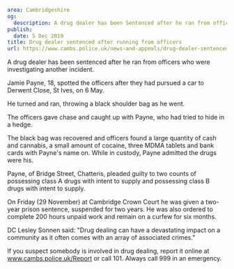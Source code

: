 ```yaml
area: Cambridgeshire
og:
  description: A drug dealer has been Sentenced after he ran from officers who were investigating another incident.
publish:
  date: 5 Dec 2019
title: Drug dealer sentenced after running from officers
url: https://www.cambs.police.uk/news-and-appeals/drug-dealer-sentenced-after-running-from-officers
```

A drug dealer has been sentenced after he ran from officers who were investigating another incident.

Jamie Payne, 18, spotted the officers after they had pursued a car to Derwent Close, St Ives, on 6 May.

He turned and ran, throwing a black shoulder bag as he went.

The officers gave chase and caught up with Payne, who had tried to hide in a hedge.

The black bag was recovered and officers found a large quantity of cash and cannabis, a small amount of cocaine, three MDMA tablets and bank cards with Payne's name on. While in custody, Payne admitted the drugs were his.

Payne, of Bridge Street, Chatteris, pleaded guilty to two counts of possessing class A drugs with intent to supply and possessing class B drugs with intent to supply.

On Friday (29 November) at Cambridge Crown Court he was given a two-year prison sentence, suspended for two years. He was also ordered to complete 200 hours unpaid work and remain on a curfew for six months.

DC Lesley Sonnen said: "Drug dealing can have a devastating impact on a community as it often comes with an array of associated crimes."

If you suspect somebody is involved in drug dealing, report it online at www.cambs.police.uk/Report or call 101. Always call 999 in an emergency.
